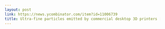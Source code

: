```yaml
---
layout: post
link: https://news.ycombinator.com/item?id=11006739
title: Ultra-fine particles emitted by commercial desktop 3D printers [pdf] | Hacker News
---
```

